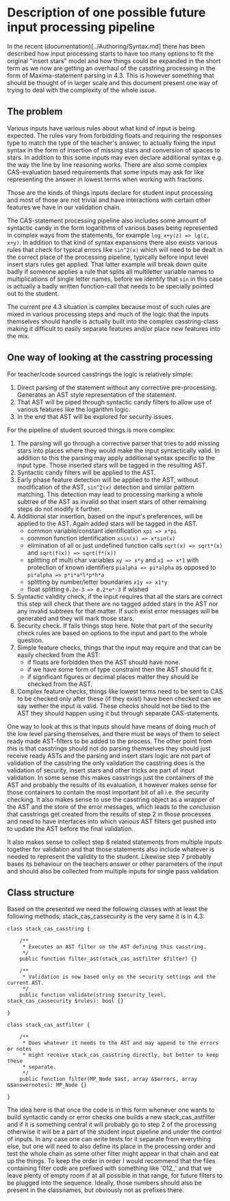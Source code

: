 # Description of one possible future input processing pipeline

In the recent (documentation)[../Authoring/Syntax.md] there has been 
described how input processing starts to have too many options to fit 
the original "insert stars" model and how things could be expanded in 
the short term as we now are getting an overhaul of the casstring 
processing in the form of Maxima-statement parsing in 4.3. This is 
however something that should be thought of in larger scale and this 
document present one way of trying to deal with the complexity of 
the whole issue.

## The problem

Various inputs have various rules about what kind of input is being 
expected. The rules vary from forbidding floats and requiring the responses
type to match the type of the teacher's answer, to actually fixing the input
syntax in the form of insertion of missing stars and conversion of spaces
to stars. In addition to this some inputs may even declare additional 
syntax e.g. the way the line by line reasoning works. There are also some 
complex CAS-evaluation based requirements that some inputs may ask for 
like representing the answer in lowest terms when working with fractions.

Those are the kinds of things inputs declare for student input processing
and most of those are not trivial and have interactions with certain other
features we have in our validation chain.

The CAS-statement processing pipeline also includes some amount of syntactic
candy in the form logarithms of various bases being represented in 
complex ways from the statements, for example `log_x+y(z) => lg(z, x+y)`.
In addition to that kind of syntax expansions there also exists various 
rules that check for typical errors like `sin^2(x)` which will need to be
dealt in the correct place of the processing pipeline, typically before 
input level insert stars rules get applied. That latter example will break 
down quite badly if someone applies a rule that splits all multiletter 
variable names to multiplications of single letter names, before we identify 
that `sin` in this case is actually a badly written function-call that needs
to be specially pointed out to the student.

The current pre 4.3 situation is complex because most of such rules are mixed
in various processing steps and much of the logic that the inputs themselves
should handle is actually built into the complex casstring-class making it 
difficult to easily separate features and/or place new features into the mix.

## One way of looking at the casstring processing

For teacher/code sourced casstrings the logic is relatively simple:

 1. Direct parsing of the statement without any corrective pre-processing. 
    Generates an AST style representation of the statement.
 2. That AST will be piped through syntactic candy filters to allow use
    of various features like the logarithm logic.
 3. In the end that AST will be explored for security issues.

For the pipeline of student sourced things is more complex:

 1. The parsing will go through a corrective parser that tries to add 
    missing stars into places where they would make the input syntactically 
    valid. In addition to this the parsing may apply additional syntax specific
    to the input type. Those inserted stars will be tagged in the resulting 
    AST.
 2. Syntactic candy filters will be applied to the AST.
 3. Early phase feature detection will be applied to the AST, without 
    modification of the AST, `sin^2(x)` detection and similar pattern matching.
    This detection may lead to processing marking a whole subtree of the AST
    as invalid so that insert stars of other remaining steps do not modify it
    further.
 4. Additional star insertion, based on the input's preferences, will be applied
    to the AST. Again added stars will be tagged in the AST.
     - common variable/constant identification `xpi => x*pi`
     - common function identification `xsin(x) => x*sin(x)`
     - elimination of all or just undefined function calls `sqrt(x) => sqrt*(x)` 
       and `sqrt(f(x)) => sqrt(f*(x))`
     - splitting of multi char variables `xy => x*y` and `x1 => x*1` with 
       protection of known identifiers `pialpha => pi*alpha` as opposed to
       `pi*alpha => p*i*a*l*p*h*a`
     - splitting by number/letter boundaries `x1y => x1*y`
     - float splitting `0.2e-3 => 0.2*e*-3` if wished
 5. Syntactic validity check, if the input requires that all the stars are 
    correct this step will check that there are no tagged added stars in the AST
    nor any invalid subtrees for that matter. If such exist error messages will 
    be generated and they will mark those stars.
 6. Security check. If fails things stop here. Note that part of the security
    check rules are based on options to the input and part to the whole 
    question.
 7. Simple feature checks, things that the input may require and that can be 
    easily checked from the AST:
     - if floats are forbidden then the AST should have none.
     - if we have some form of type constraint then the AST should fit it.
     - if significant figures or decimal places matter they should be checked 
       from the AST.
 8. Complex feature checks, things like lowest terms need to be sent to CAS to
    be checked only after these (if they exist) have been checked can we say
    wether the input is valid. These checks should not be tied to the AST they
    should happen using it but through separate CAS-statements.

One way to look at this is that inputs should have means of doing much of
the low level parsing themselves, and there must be ways of them to select ready
made AST-filters to be added to the process. The other point from this is that
casstrings should not do parsing themselves they should just receive ready ASTs
and the parsing and insert stars logic are not part of validation of
the casstring the only validation the casstring does is the validation of
security, insert stars and other tricks are part of input validation.
In some sense this makes casstrings just the containers of the AST and probably
the results of its evaluation, it however makes sense for those containers to
contain the most important bit of all i.e. the security checking. It also makes
sense to use the casstring object as a wrapper of the AST and the store of
the error messages, which leads to the conclusion that casstrings get created
from the results of step 2 in those processes and need to have interfaces into
which various AST filters get pushed into to update the AST before the final
validation.

It also makes sense to collect step 8 related statements from multiple inputs 
together for validation and that those statements also include whatever is 
needed to represent the validity to the student. Likewise step 7 probably bases
its behaviour on the teachers answer or other parameters of the input and should
also be collected from multiple inputs for single pass validation.

## Class structure

Based on the presented we need the following classes with at least the 
following methods, stack_cas_cassecurity is the very same it is in 4.3:

```
class stack_cas_casstring {

    /**
     * Executes an AST filter on the AST defining this casstring.
     */
    public function filter_ast(stack_cas_astfilter $filter) {}

    /**
     * Validation is now based only on the security settings and the current AST.
     */
    public function validate(string $security_level, stack_cas_cassecurity $rules): bool {}

}

class stack_cas_astfilter {
    
    /**
     * Does whatever it needs to the AST and may append to the errors or notes
     * might receive stack_cas_casstring directly, but better to keep these 
     * separate.
     */
    public function filter(MP_Node $ast, array &$errors, array &$answernotes): MP_Node {}

}

```

The idea here is that once the code is in this form whenever one wants to build
syntactic candy or error checks one builds a new stack_cas_astfilter and if it
is something central it will probably go to step 2 of the processing otherwise
it will be a part of the student input pipeline and under the control of
inputs. In any case one can write tests for it separate from everything else,
but one will need to also define its place in the processing order and test 
the whole chain as some other filter might appear in that chain and eat up
the things. To keep the order in order I would recommend that the files 
containing filter code are prefixed with something like '012_' and that we 
leave plenty of empty room if at all possible in that range, for future filters
to be plugged into the sequence. Ideally, those numbers should also be present
in the classnames, but obviously not as prefixes there.
